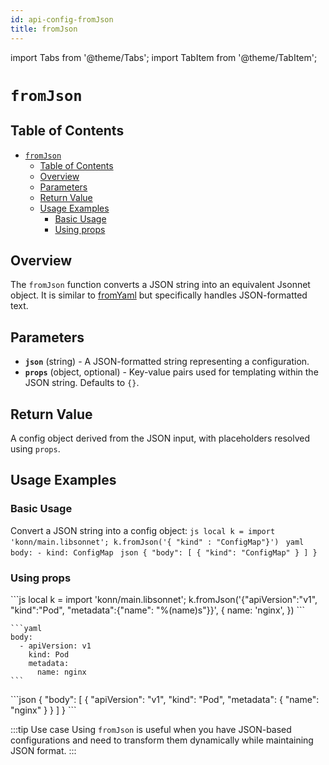 ```yaml
---
id: api-config-fromJson
title: fromJson
---
```


import Tabs from '@theme/Tabs';
import TabItem from '@theme/TabItem';

# `fromJson`

## Table of Contents
- [`fromJson`](#fromjson)
  - [Table of Contents](#table-of-contents)
  - [Overview](#overview)
  - [Parameters](#parameters)
  - [Return Value](#return-value)
  - [Usage Examples](#usage-examples)
    - [Basic Usage](#basic-usage)
    - [Using props](#using-props)

## Overview
The `fromJson` function converts a JSON string into an equivalent Jsonnet object. It is similar to [fromYaml](api-config-fromYaml) but specifically handles JSON-formatted text.

## Parameters
- **`json`** (string) - A JSON-formatted string representing a configuration.
- **`props`** (object, optional) - Key-value pairs used for templating within the JSON string. Defaults to `{}`.

## Return Value
A config object derived from the JSON input, with placeholders resolved using `props`.



## Usage Examples


### Basic Usage
Convert a JSON string into a config object:
<Tabs>
  <TabItem value="jsonnet" label="Jsonnet" default>
    ```js
    local k = import 'konn/main.libsonnet';
    k.fromJson('{ "kind" : "ConfigMap"}')
    ``` 
  </TabItem>
  <TabItem value="yaml" label="YAML Output">
    ```yaml
    body:
      - kind: ConfigMap
    ```
  </TabItem>
  <TabItem value="json" label="JSON Output">
    ```json
    {
       "body": [
          {
             "kind": "ConfigMap"
          }
       ]
    }
    ```
  </TabItem>
</Tabs>

### Using props 

<Tabs>
    <TabItem value="jsonnet" label="Jsonnet" default>
    ```js
    local k = import 'konn/main.libsonnet';
    k.fromJson('{"apiVersion":"v1", "kind":"Pod", "metadata":{"name": "%(name)s"}}', {
      name: 'nginx',
    })
    ```
  </TabItem>
  <TabItem value="yaml" label="YAML Output">

    ```yaml
    body:
      - apiVersion: v1
        kind: Pod
        metadata:
          name: nginx
    ```
  </TabItem>
  <TabItem value="json" label="JSON Output">
    ```json
    {
       "body": [
          {
             "apiVersion": "v1",
             "kind": "Pod",
             "metadata": {
                "name": "nginx"
             }
          }
       ]
    }
    ```  
    </TabItem>
</Tabs>

:::tip Use case
Using `fromJson` is useful when you have JSON-based configurations and need to transform them dynamically while maintaining JSON format.
:::